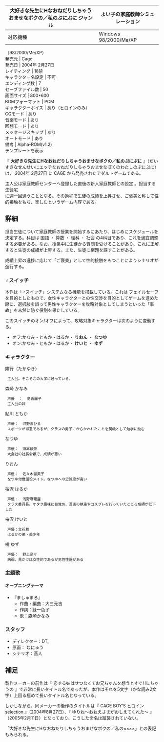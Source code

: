 大好きな先生にHなおねだりしちゃうおませなボクの／私のぷにぷに  ジャンル  |  よい子の家庭教師シミュレーション     
---|---  
対応機種  |  Windows 98/2000/Me/XP   
（98/2000/Me/XP）  
発売元  |  Cage   
発売日  |  2004年  2月27日   
レイティング  |  18禁   
キャラクター名設定  |  不可   
エンディング数  |  7   
セーブファイル数  |  50   
画面サイズ  |  800*600   
BGMフォーマット  |  PCM   
キャラクターボイス  |  あり（ヒロインのみ）   
CGモード  |  あり   
音楽モード  |  あり   
回想モード  |  あり   
メッセージスキップ  |  あり   
オートモード  |  あり     
備考  |  Alpha-ROM(v1.2)   
テンプレートを表示  
  
『 **大好きな先生にHなおねだりしちゃうおませなボクの／私のぷにぷに**
』（だいすきなせんせいにエッチなおねだりしちゃうおませなぼくのわたしのぷにぷに）は、  2004年  2月27日  に  CAGE
から発売されたアダルトゲームである。

主人公は家庭教師センターへ登録した直後の新人家庭教師との設定    。担当する生徒宅  
に週一回通うこととなる。その過程で生徒の成績を上昇させ、ご褒美と称して性的接触をもち、楽しむというゲーム内容である。

##  詳細  

担当生徒について家庭教師の授業を開始するにあたり、はじめにスケジュールを決定する。科目は  国語  ・  算数  ・  理科  ・  社会
の4科目であり、これを適宜調整する必要がある。なお、授業中に生徒から質問を受けることがあり、これに正解すると生徒の成績が上昇する。また、生徒に宿題を課すことがある。

成績上昇の進捗に応じて「ご褒美」として性的接触をもつことによりシナリオが進行する。    

###  ♂スイッチ  

本作は「♂スイッチ」システムなる機能を搭載している。これは  フェイルセーフ
を目的としたもので、女性キャラクターとの性交渉を目的としてゲームを進めた際に、選択肢を誤って男性キャラクターを攻略対象としてしまうといった「事故」を未然に防ぐ役割を果たしている。


このスイッチのオン/オフによって、攻略対象キャラクターは次のように変動する。

  * オフ:かなみ・ともか・はるか・ **りおん** ・ **なつゆ**
  * オン:かなみ・ともか・はるか・ **けいと** ・ **ゆず**

###  キャラクター  

隆行（たかゆき）

     主人公。そこそこの大学に通っている。 
森崎 かなみ

     声優  ：  島香麗子 
     主人公の妹 
鮎川 ともか

     声優：  河野まひる 
     スポーツが得意であるが、クラスの男子にからかわれたことを契機として勉学に励む 
なつゆ

     声優：  須本綾奈 
     大会社の社長令嬢で、成績が悪い 
りおん

     声優：  佐々木留美子 
     なつゆ付世話役メイド。なつゆへの忠誠度が高い 
桜沢 はるか

     声優：  浅野麻理亜 
     クラス委員長。オタク趣味に目覚め、漫画の執筆やコスプレを行っていたところ成績が低下した 
桜沢 けいと

     声優：立花舞 
     はるかの弟・美少年 
橘 ゆず

     声優：  野上奈々 
     病弱。見かけは女性的であるが男性性器がある 

###  主題歌  

####  オープニングテーマ  

  * 『ましゅまろ』 
    * 作曲・編曲：大三元吉 
    * 作詞：緑一色子 
    * 歌：森崎かなみ 

###  スタッフ  

  * ディレクター：DT_ 
  * 原画：  むにゅう 
  * シナリオ：燕人 

##  補足  

製作メーカーの前作は『  恋する妹はせつなくてお兄ちゃんを想うとすぐHしちゃうの
』で非常に長いタイトル名であったが、本作はそれを5文字（かな読み2文字）上回る極めて長いタイトル名となっている。

しかしながら、同メーカーの後作のタイトルは『  CAGE BOY’S ヒロイン selection  』（2004年8月27日）、『
ゆりね〜おねえさまがおしえてくれた〜  』（2005年2月11日）となっており、こうした命名は踏襲されていない。

「大好きな先生にHなおねだりしちゃうおませなボクの／私の××××」との表記もみられる。

